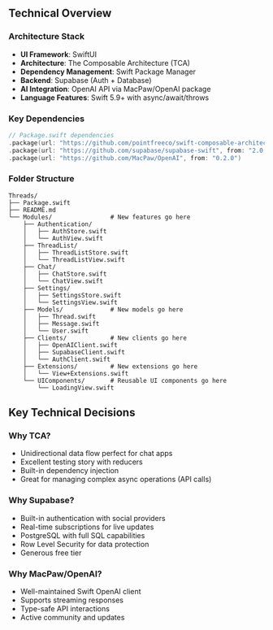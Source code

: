 ## Technical Overview

### Architecture Stack
- **UI Framework**: SwiftUI
- **Architecture**: The Composable Architecture (TCA)
- **Dependency Management**: Swift Package Manager
- **Backend**: Supabase (Auth + Database)
- **AI Integration**: OpenAI API via MacPaw/OpenAI package
- **Language Features**: Swift 5.9+ with async/await/throws

### Key Dependencies
```swift
// Package.swift dependencies
.package(url: "https://github.com/pointfreeco/swift-composable-architecture", from: "1.0.0"),
.package(url: "https://github.com/supabase/supabase-swift", from: "2.0.0"),
.package(url: "https://github.com/MacPaw/OpenAI", from: "0.2.0")
```

### Folder Structure
```
Threads/
├── Package.swift
├── README.md
└── Modules/                # New features go here
    ├── Authentication/
    │   ├── AuthStore.swift
    │   └── AuthView.swift
    ├── ThreadList/
    │   ├── ThreadListStore.swift
    │   └── ThreadListView.swift
    ├── Chat/
    │   ├── ChatStore.swift
    │   └── ChatView.swift
    ├── Settings/
    │   ├── SettingsStore.swift
    │   └── SettingsView.swift
    ├── Models/             # New models go here
    │   ├── Thread.swift
    │   ├── Message.swift
    │   └── User.swift
    ├── Clients/            # New clients go here
    │   ├── OpenAIClient.swift
    │   ├── SupabaseClient.swift
    │   └── AuthClient.swift
    ├── Extensions/         # New extensions go here
    │   └── View+Extensions.swift
    └── UIComponents/       # Reusable UI components go here
        └── LoadingView.swift
```

## Key Technical Decisions

### Why TCA?
- Unidirectional data flow perfect for chat apps
- Excellent testing story with reducers
- Built-in dependency injection
- Great for managing complex async operations (API calls)

### Why Supabase?
- Built-in authentication with social providers
- Real-time subscriptions for live updates
- PostgreSQL with full SQL capabilities
- Row Level Security for data protection
- Generous free tier

### Why MacPaw/OpenAI?
- Well-maintained Swift OpenAI client
- Supports streaming responses
- Type-safe API interactions
- Active community and updates
